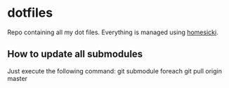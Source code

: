# dotfiles

Repo containing all my dot files.
Everything is managed using [homesicki](https://github.com/technicalpickles/homesick).

## How to update all submodules
Just execute the following command:
  git submodule foreach git pull origin master

